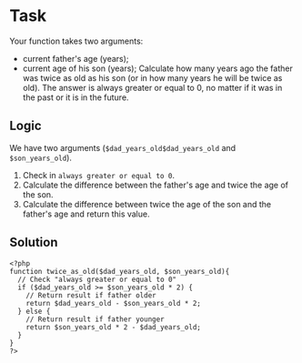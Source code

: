 # Task 

Your function takes two arguments:

- current father's age (years);
- current age of his son (years);
Сalculate how many years ago the father was twice as old as his son (or in how many years he will be twice as old). The answer is always greater or equal to 0, no matter if it was in the past or it is in the future.

## Logic

We have two arguments (`$dad_years_old$dad_years_old` and `$son_years_old`). 
1. Сheck in `always greater or equal to 0`. 
2. Calculate the difference between the father's age and twice the age of the son.
3. Calculate the difference between twice the age of the son and the father's age and return this value.

## Solution

```
<?php
function twice_as_old($dad_years_old, $son_years_old){
  // Check "always greater or equal to 0"
  if ($dad_years_old >= $son_years_old * 2) {
    // Return result if father older
    return $dad_years_old - $son_years_old * 2;
  } else {
    // Return result if father younger
    return $son_years_old * 2 - $dad_years_old;
  }
}
?>
```
